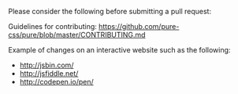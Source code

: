 Please consider the following before submitting a pull request:

Guidelines for contributing: https://github.com/pure-css/pure/blob/master/CONTRIBUTING.md

Example of changes on an interactive website such as the following:

- http://jsbin.com/
- http://jsfiddle.net/
- http://codepen.io/pen/

